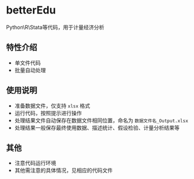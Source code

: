 # betterEdu

Python\R\Stata等代码，用于计量经济分析

## 特性介绍

-   单文件代码
-   批量自动处理

## 使用说明

-   准备数据文件，仅支持 `xlsx` 格式
-   运行代码，按照提示进行操作
-   处理结果文件自动保存在数据文件相同位置，命名为 `数据文件名_Output.xlsx` 
-   处理结果一般保存最终使用数据、描述统计、假设检验、计量分析结果等

## 其他

-   注意代码运行环境
-   其他需注意的具体情况，见相应的代码文件
